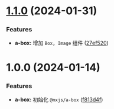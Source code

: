 # [1.1.0](https://github.com/miaoxing/mxjs-a-box/compare/v1.0.0...v1.1.0) (2024-01-31)


### Features

* **a-box:** 增加 `Box`，`Image` 组件 ([27ef520](https://github.com/miaoxing/mxjs-a-box/commit/27ef5203c59226f73330ff7acc2afa01d04639b3))

# 1.0.0 (2024-01-14)


### Features

* **a-box:** 初始化 `@mxjs/a-box` ([f813d4f](https://github.com/miaoxing/mxjs-a-box/commit/f813d4f289d1c6560a42d5835daffb9c77ad46e3))

